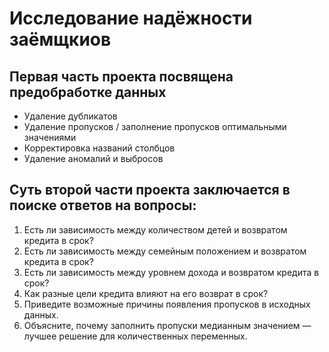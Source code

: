 # Исследование надёжности заёмщкиов
## Первая часть проекта посвящена предобработке данных
+ Удаление дубликатов
+ Удаление пропусков / заполнение пропусков оптимальными значениями
+ Корректировка названий столбцов
+ Удаление аномалий и выбросов
## Суть второй части проекта заключается в поиске ответов на вопросы:
1. Есть ли зависимость между количеством детей и возвратом кредита в срок?
2. Есть ли зависимость между семейным положением и возвратом кредита в срок?
3. Есть ли зависимость между уровнем дохода и возвратом кредита в срок?
4. Как разные цели кредита влияют на его возврат в срок?
5. Приведите возможные причины появления пропусков в исходных данных.
6. Объясните, почему заполнить пропуски медианным значением — лучшее решение для количественных переменных.
